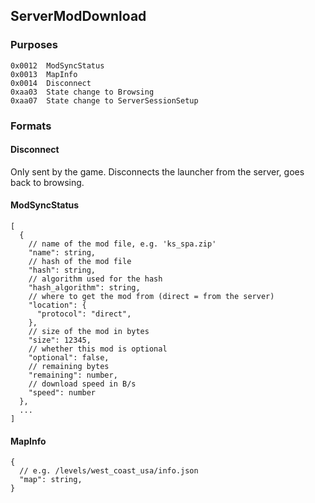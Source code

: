 ## ServerModDownload

### Purposes

```
0x0012  ModSyncStatus
0x0013  MapInfo
0x0014  Disconnect
0xaa03  State change to Browsing
0xaa07  State change to ServerSessionSetup
```

### Formats

#### Disconnect

Only sent by the game. Disconnects the launcher from the server, goes back to browsing.

#### ModSyncStatus

```json5
[
  {
    // name of the mod file, e.g. 'ks_spa.zip'
    "name": string,
    // hash of the mod file
    "hash": string,
    // algorithm used for the hash
    "hash_algorithm": string,
    // where to get the mod from (direct = from the server)
    "location": {
      "protocol": "direct",
    },
    // size of the mod in bytes
    "size": 12345,
    // whether this mod is optional
    "optional": false,
    // remaining bytes
    "remaining": number,
    // download speed in B/s
    "speed": number
  },
  ...
]
```

#### MapInfo

```json5
{
  // e.g. /levels/west_coast_usa/info.json
  "map": string,
}
```
